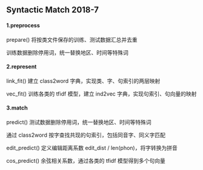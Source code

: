 ## Syntactic Match 2018-7

#### 1.preprocess

prepare() 将按类文件保存的训练、测试数据汇总并去重

训练数据删除停用词，统一替换地区、时间等特殊词

#### 2.represent

link_fit() 建立 class2word 字典，实现类、字、句索引的两层映射

vec_fit() 训练各类的 tfidf 模型，建立 ind2vec 字典，实现句索引、句向量的映射

#### 3.match

predict() 测试数据删除停用词，统一替换地区、时间等特殊词

通过 class2word 按字查找共现的句索引，包括同音字、同义字匹配

edit_predict() 定义编辑距离系数 edit_dist / len(phon)，将字转换为拼音

cos_predict() 余弦相关系数，通过各类的 tfidf 模型得到多个句向量